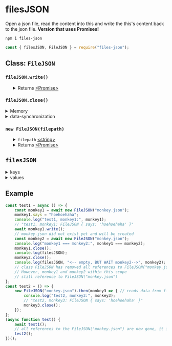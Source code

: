 # filesJSON
Open a json file, read the content into this and write the this's content back to the json file. <b>Version that  uses Promises!</b>
<pre><code>npm i files-json</code></pre>

```javascript
const { filesJSON, FileJSON } = require("files-json");
```
<h2>Class: <code>FileJSON</code></h2>
<h3><code>fileJSON.write()</code></h3>
<ul>
	<details>
		<summary>
			Returns <a href="https://developer.mozilla.org/en-US/docs/Web/JavaScript/Reference/Global_Objects/Promise">&lt;Promise&gt;</a>
		</summary>
		<ul>
		<details>
			<summary>
				<code>resolve</code> <a href="https://developer.mozilla.org/en-US/docs/Web/JavaScript/Reference/Global_Objects/Promise/resolve">&lt;Promise.resolve&gt;</a>
			</summary>
			<ul>
				<details>
					<summary>
						<code>err</code> <a href="https://developer.mozilla.org/en-US/docs/Web/JavaScript/Data_structures#Null_type">&lt;Null&gt;</a> | <a href="https://developer.mozilla.org/en-US/docs/Web/JavaScript/Reference/Global_Objects/Error">&lt;Error&gt;</a>
					</summary>
					Is an error in case <a href="https://nodejs.org/dist/latest-v12.x/docs/api/fs.html#fs_fs_writefile_file_data_options_callback">fs.writeFile()</a> had failed.
				</details>
			</ul>
		</details>
	</ul>
	Returns a <code>Promise</code> that can be awaited and it resolves after the content from <code>fileJSON</code> has been passed through <a href="https://developer.mozilla.org/en-US/docs/Web/JavaScript/Reference/Global_Objects/JSON/stringify">JSON.stringify()</a> and the string has been written into the json file at the <code>filepath</code>. In case the json file does not exist the file will be created. Prototype method and prototype properties will never be pasred by <a href="https://developer.mozilla.org/en-US/docs/Web/JavaScript/Reference/Global_Objects/JSON/stringify">JSON.stringify()</a> and therefore are never written into the json file. This allows developers to create a self implemented class that can extend from the <code>FilesJSON</code> class and make new methods dedicated to a particular configuration file.
	</details>
</ul>
<h3><code>fileJSON.close()</code></h3>
<details>
	<summary>Memory</summary>
	In case the <code>fileJSON</code> is not closed be aware of abundant memory usage because objects are being stored and not used. When the number of connections to a <code>fileJSON</code> at a particular <code>filepath</code> have reached 0 then the <code>fileJSON</code> will be removed from the internal <a href="https://developer.mozilla.org/en-US/docs/Web/JavaScript/Data_structures#Keyed_collections_Maps_Sets_WeakMaps_WeakSets">Map</a>.
</details>
<details>
	<summary>data-synchronization</summary>
	If a json file at that particular <code>filepath</code> is actively opened in a <code>fileJSON</code> object and if the content of that json file at that particular <code>filepath</code> had been modified outside of the <code>fileJSON</code> object these modifications do not reflect back to the <code>fileJSON</code> object. Therefore when a <code>fileJSON</code> had not been closed when it was not used anymore data may be out of sync. However if the particular json file is never modified outside of the <code>fileJSON</code> object, there is nothing to worry about.
</details>
<h3><code>new FileJSON(filepath)</code></h3>
<ul>
	<details>
		<summary>
			<code>filepath</code> <a href="https://developer.mozilla.org/en-US/docs/Web/JavaScript/Data_structures#String_type">&lt;string&gt;</a>
		</summary>
		The <code>filepath</code> will be added to the <code>filesJSON</code> object. 
	</details>
	<details>
		<summary>
			Returns <a href="https://developer.mozilla.org/en-US/docs/Web/JavaScript/Reference/Global_Objects/Promise">&lt;Promise&gt;</a>
		</summary>
		<ul>
			<details>
				<summary>
					<code>resolve</code> <a href="https://developer.mozilla.org/en-US/docs/Web/JavaScript/Reference/Global_Objects/Promise/resolve">&lt;Promise.resolve&gt;</a>
				</summary>
				<ul>
					<details>
						<summary>
							<code>fileJSON</code> <a href="https://developer.mozilla.org/en-US/docs/Web/JavaScript/Reference/Global_Objects/Object">&lt;object&gt;</a>
						</summary>
						On reading either the content of a json file will be passed through <a href="https://developer.mozilla.org/en-US/docs/Web/JavaScript/Reference/Global_Objects/JSON/parse">JSON.parse()</a> or a new empty <code>fileJSON</code> object is created and passed by the <code>callback</code>. In case the json file at the <code>filepath</code> was already opened, that <code>fileJSON</code> will be be passed over by the <code>callback</code>. In case the internal <code>new FileJSON()</code> was still reading and at the same time the same <code>filepath</code> is opened somewhere else by another <code>new FileJSON()</code> the latter will be put into a readQueue and return the same object as the first. 
					</details>
				</ul>
			</details>
		</ul>
		The callback will be executed when the internal <code>fileJSON</code> has finished creating the <code>fileJSON</code>.
	</details>
</ul>
<h2><code>filesJSON</code></h2>
<details>
	<summary>keys</summary>
	The <code>filepath</code>
</details>
<details>
	<summary>values</summary>
	The <code>fileJSON</code> created from <code>new FileJSON()</code>.
</details>
<h2>Example</h2>

```javascript
const test1 = async () => {
	const monkey1 = await new FileJSON("monkey.json");
	monkey1.says = "hoehoehaha";
	console.log("test1, monkey1:", monkey1);
	// "test1, monkey1: FileJSON { says: 'hoehoehaha' }" 
	await monkey1.write();
	// monkey.json did not exist yet and will be created
	const monkey2 = await new FileJSON("monkey.json");
	console.log("monkey1 === monkey2:", monkey1 === monkey2);
	monkey1.close();
	console.log(filesJSON);
	monkey2.close();
	console.log(filesJSON, "<-- empty, BUT WAIT monkey2-->", monkey2);
	// class FileJSON has removed all references to FileJSON("monkey.json")
	// However, monkey1 and monkey2 within this scope 
	// still reference to FileJSON("monkey.json")
};
const test2 = () => {
	new FileJSON("monkey.json").then(monkey3 => { // reads data from file
		console.log("test2, monkey3:", monkey3);
		// "test2, monkey3: FileJSON { says: 'hoehoehaha' }"
		monkey3.close();
	});
};
(async function test() {
	await test1();
	// all references to the FileJSON("monkey.json") are now gone, it is garbage collected
	test2();
})();
```